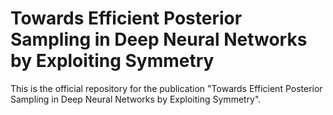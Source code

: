 # Towards Efficient Posterior Sampling in Deep Neural Networks by Exploiting Symmetry
This is the official repository for the publication "Towards Efficient Posterior Sampling in Deep Neural Networks by Exploiting Symmetry".

